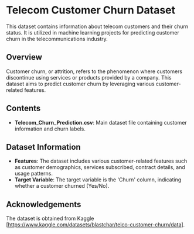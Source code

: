 # Telecom Customer Churn Dataset

This dataset contains information about telecom customers and their churn status. It is utilized in machine learning projects for predicting customer churn in the telecommunications industry.

## Overview

Customer churn, or attrition, refers to the phenomenon where customers discontinue using services or products provided by a company. This dataset aims to predict customer churn by leveraging various customer-related features.

## Contents

- **Telecom_Churn_Prediction.csv**: Main dataset file containing customer information and churn labels.

## Dataset Information

- **Features**: The dataset includes various customer-related features such as customer demographics, services subscribed, contract details, and usage patterns.
- **Target Variable**: The target variable is the 'Churn' column, indicating whether a customer churned (Yes/No).

## Acknowledgements

The dataset is obtained from Kaggle [https://www.kaggle.com/datasets/blastchar/telco-customer-churn/data].
